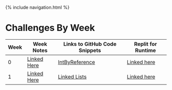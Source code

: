 {% include navigation.html %}
# Challenges By Week

| Week | Week Notes | Links to GitHub Code Snippets | Replit for Runtime| 
| ----- | ----- | ----- | ----- |
|     0|[Linked Here]()| [IntByReference](https://github.com/devamshri/Tri-3-Devam-Challenges/tree/main/src/com/devamchallenges)| [Linked here](https://replit.com/@D3vIs4G0d/Tri3DevamChallenges#src/com/devamchallenges/IntByReference.java)
|     1|[Linked Here]()| [Linked Lists](https://github.com/devamshri/Tri-3-Devam-Challenges/tree/main/src/com/devamchallenges/linkedlist2)| [Linked here](https://replit.com/@D3vIs4G0d/Tri3DevamChallenges#src/com/devamchallenges/linkedlist2/LinkedList.java)